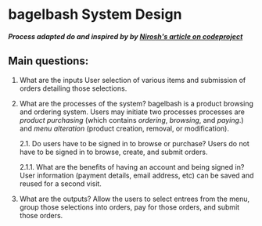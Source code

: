 # bagelbash System Design

##### Process adapted do and inspired by by [Nirosh's article on codeproject](https://www.codeproject.com/Articles/16105/A-Practical-Approach-to-Computer-Systems-Design-an)

## Main questions:

1. What are the inputs
   User selection of various items and submission of orders detailing those selections.
2. What are the processes of the system?
   bagelbash is a product browsing and ordering system. Users may initiate two processes processes are _product purchasing_ (which contains _ordering_, _browsing_, and _paying_.) and _menu alteration_ (product creation, removal, or modification).

   2.1. Do users have to be signed in to browse or purchase?
   Users do not have to be signed in to browse, create, and submit orders.

   2.1.1. What are the benefits of having an account and being signed in?
   User information (payment details, email address, etc) can be saved and reused for a second visit.

3. What are the outputs?
   Allow the users to select entrees from the menu, group those selections into orders, pay for those orders, and submit those orders.
